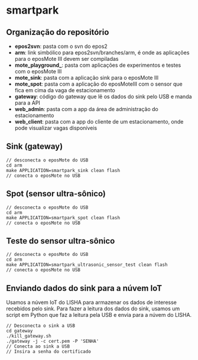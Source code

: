 # smartpark

## Organização do repositório

* **epos2svn**: pasta com o svn do epos2
* **arm**: link simbólico para epos2svn/branches/arm, é onde as aplicações para o eposMote III devem ser compiladas
* **mote_playground_**: pasta com aplicações de experimentos e testes com o eposMote III
* **mote_sink**: pasta com a aplicação sink para o eposMote III
* **mote_spot**: pasta com a aplicação do eposMoteIII com o sensor que fica em cima da vaga de estacionamento
* **gateway**: código do gateway que lê os dados do sink pelo USB e manda para a API
* **web_admin**: pasta com a app da área de administração do estacionamento
* **web_client**: pasta com a app do cliente de um estacionamento, onde pode visualizar vagas disponíveis

## Sink (gateway)

````
// desconecta o eposMote do USB
cd arm
make APPLICATION=smartpark_sink clean flash
// conecta o eposMote no USB
````

## Spot (sensor ultra-sônico)

````
// desconecta o eposMote do USB
cd arm
make APPLICATION=smartpark_spot clean flash
// conecta o eposMote no USB
````

## Teste do sensor ultra-sônico

````
// desconecta o eposMote do USB
cd arm
make APPLICATION=smartpark_ultrasonic_sensor_test clean flash
// conecta o eposMote no USB
````

## Enviando dados do sink para a núvem IoT

Usamos a núvem IoT do LISHA para armazenar os dados de interesse recebidos pelo
sink. Para fazer a leitura dos dados do sink, usamos um script em Python que
faz a leitura pela USB e envia para a núvem do LISHA.

````
// Desconecta o sink a USB
cd gateway
./kill_gateway.sh
./gateway -j -c cert.pem -P 'SENHA'
// Conecta ao sink a USB
// Insira a senha do certificado
````
